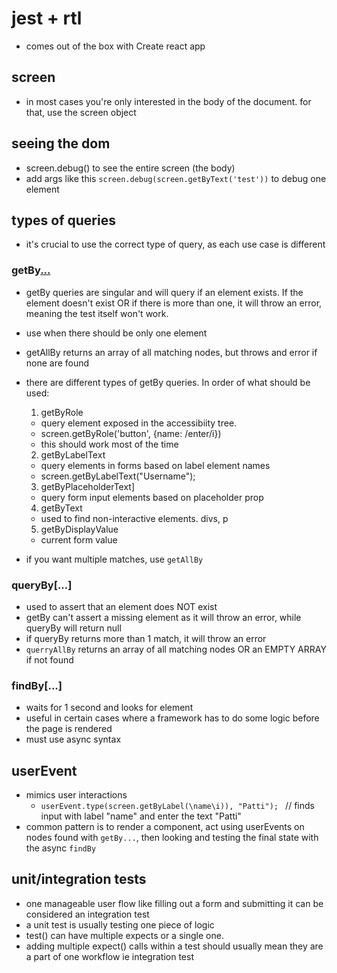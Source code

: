 # jest + rtl

- comes out of the box with Create react app

## screen

- in most cases you're only interested in the body of the document. for that, use the screen object

## seeing the dom

- screen.debug() to see the entire screen (the body)
- add args like this `screen.debug(screen.getByText('test'))` to debug one element

## types of queries

- it's crucial to use the correct type of query, as each use case is different

### getBy[...]()

- getBy queries are singular and will query if an element exists. If the element doesn't exist OR if there is more than one, it will throw an error, meaning the test itself won't work.

- use when there should be only one element

- getAllBy returns an array of all matching nodes, but throws and error if none are found

- there are different types of getBy queries. In order of what should be used:

  1. getByRole

  - query element exposed in the accessibiity tree.
  - screen.getByRole('button', {name: /enter/i})
  - this should work most of the time

  2. getByLabelText

  - query elements in forms based on label element names
  - screen.getByLabelText("Username");

  3. getByPlaceholderText]

  - query form input elements based on placeholder prop

  4. getByText

  - used to find non-interactive elements. divs, p

  5. getByDisplayValue

  - current form value

- if you want multiple matches, use `getAllBy`

### queryBy[...]

- used to assert that an element does NOT exist
- getBy can't assert a missing element as it will throw an error, while queryBy will return null
- if queryBy returns more than 1 match, it will throw an error
- `querryAllBy` returns an array of all matching nodes OR an EMPTY ARRAY if not found

### findBy[...]

- waits for 1 second and looks for element
- useful in certain cases where a framework has to do some logic before the page is rendered
- must use async syntax

## userEvent

- mimics user interactions
  - `userEvent.type(screen.getByLabel(\name\i)), "Patti"); ` // finds input with label "name" and enter the text "Patti"
- common pattern is to render a component, act using userEvents on nodes found with `getBy...`, then looking and testing the final state with the async `findBy`

## unit/integration tests

- one manageable user flow like filling out a form and submitting it can be considered an integration test
- a unit test is usually testing one piece of logic
- test() can have multiple expects or a single one.
- adding multiple expect() calls within a test should usually mean they are a part of one workflow ie integration test
